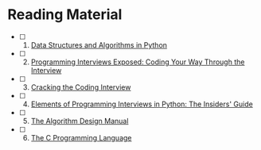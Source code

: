 # Reading Material

- [ ] 1. [Data Structures and Algorithms in Python](https://www.amazon.co.uk/dp/1118290275/?coliid=I2UAW1FZOYK6Q7&colid=2NAR5S91CCOPB&psc=1&ref_=lv_ov_lig_dp_it)

- [ ] 2. [Programming Interviews Exposed: Coding Your Way Through the Interview](https://www.amazon.co.uk/dp/111941847X/?coliid=I35ZHCXDEB4BDQ&colid=2NAR5S91CCOPB&psc=1&ref_=lv_ov_lig_dp_it)

- [ ] 3. [Cracking the Coding Interview](https://www.amazon.co.uk/dp/0984782850/?coliid=I1DWMLLYJG20D0&colid=2NAR5S91CCOPB&psc=1&ref_=lv_ov_lig_dp_it)

- [ ] 4. [Elements of Programming Interviews in Python: The Insiders' Guide](https://www.amazon.co.uk/dp/1537713949/?coliid=I1X5YNJTQH5WB3&colid=2NAR5S91CCOPB&psc=1&ref_=lv_ov_lig_dp_it)

- [ ] 5. [The Algorithm Design Manual](https://www.amazon.co.uk/dp/1848000693/?coliid=IPE47KU0EE2QK&colid=2NAR5S91CCOPB&psc=1&ref_=lv_ov_lig_dp_it)

- [ ] 6. [The C Programming Language](https://www.amazon.co.uk/dp/0131103628/?coliid=I1ATUD60UNBERU&colid=2NAR5S91CCOPB&psc=1&ref_=lv_ov_lig_dp_it)
